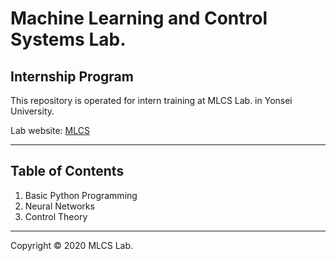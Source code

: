 # Machine Learning and Control Systems Lab.

## Internship Program

This repository is operated for intern training at MLCS Lab. in Yonsei University.

[id]: URL "Optional Title here"
Lab website: [MLCS][mlcs_link]

[mlcs_link]: https://mlcs.yonsei.ac.kr "Lab Wesite"

* * *

## Table of Contents

1. Basic Python Programming
2. Neural Networks
3. Control Theory

* * *

Copyright &copy; 2020 MLCS Lab.
